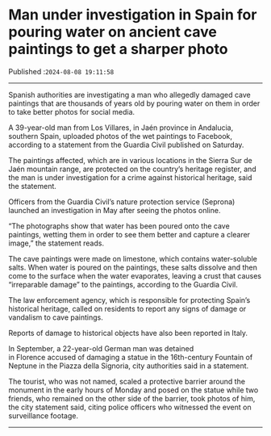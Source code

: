 # Man under investigation in Spain for pouring water on ancient cave paintings to get a sharper photo

Published :`2024-08-08 19:11:58`

---

Spanish authorities are investigating a man who allegedly damaged cave paintings that are thousands of years old by pouring water on them in order to take better photos for social media.

A 39-year-old man from Los Villares, in Jaén province in Andalucia, southern Spain, uploaded photos of the wet paintings to Facebook, according to a statement from the Guardia Civil published on Saturday.

The paintings affected, which are in various locations in the Sierra Sur de Jaén mountain range, are protected on the country’s heritage register, and the man is under investigation for a crime against historical heritage, said the statement.

Officers from the Guardia Civil’s nature protection service (Seprona) launched an investigation in May after seeing the photos online.

“The photographs show that water has been poured onto the cave paintings, wetting them in order to see them better and capture a clearer image,” the statement reads.

The cave paintings were made on limestone, which contains water-soluble salts. When water is poured on the paintings, these salts dissolve and then come to the surface when the water evaporates, leaving a crust that causes “irreparable damage” to the paintings, according to the Guardia Civil.

The law enforcement agency, which is responsible for protecting Spain’s historical heritage, called on residents to report any signs of damage or vandalism to cave paintings.

Reports of damage to historical objects have also been reported in Italy.

In September, a 22-year-old German man was detained in Florence accused of damaging a statue in the 16th-century Fountain of Neptune in the Piazza della Signoria, city authorities said in a statement.

The tourist, who was not named, scaled a protective barrier around the monument in the early hours of Monday and posed on the statue while two friends, who remained on the other side of the barrier, took photos of him, the city statement said, citing police officers who witnessed the event on surveillance footage.

---

